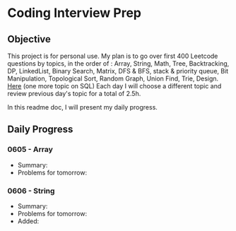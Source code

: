 # Coding Interview Prep
## Objective

This project is for personal use. My plan is to go over first 400 Leetcode questions by topics, in the order of : Array, String, Math, Tree, Backtracking, DP, LinkedList, Binary Search, Matrix, DFS & BFS, stack & priority queue, Bit Manipulation, Topological Sort, Random Graph, Union Find, Trie, Design. [Here](<https://cspiration.com/leetcodeClassification#10302>) (one more topic on SQL) Each day I will choose a different topic and review previous day's topic for a total of 2.5h. 

In this readme doc, I will present my daily progress.



## Daily Progress



### 0605 - Array

- Summary: 
- Problems for tomorrow:

### 0606 - String

- Summary:
- Problems for tomorrow:
- Added:

















